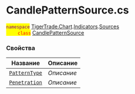
# CandlePatternSource.cs
<mark style="color:purple;">`namespace`</mark> [TigerTrade.Chart](../../../../TigerTrade.Chart.md).[Indicators](../../../../TigerTrade.Chart/Indicators.md).[Sources](../../../../TigerTrade.Chart/Indicators/Sources.md)  
<mark style="color:red;">&nbsp;&nbsp;&nbsp;&nbsp;&nbsp;&nbsp;&nbsp;&nbsp;`class`</mark> [CandlePatternSource](../CandlePatternSource.cs.md)

### Свойства
| Название | Описание |
| --- | --- |
| [`PatternType`](./Свойства/PatternType.md) | *Описание* |
| [`Penetration`](./Свойства/Penetration.md) | *Описание* |
